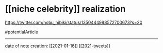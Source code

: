 # [[niche celebrity]] realization
https://twitter.com/nobu_hibiki/status/1350444988572700673?s=20

#potentialArticle 

___
date of note creation: [[2021-01-16]]
[[2021-tweets]]

